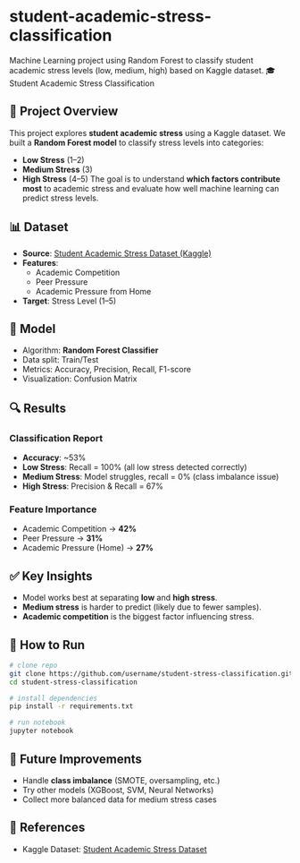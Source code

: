 # student-academic-stress-classification
Machine Learning project using Random Forest to classify student academic stress levels (low, medium, high) based on Kaggle dataset.
🎓 Student Academic Stress Classification
## 📌 Project Overview
This project explores **student academic stress** using a Kaggle dataset.
We built a **Random Forest model** to classify stress levels into categories:
* **Low Stress** (1–2)
* **Medium Stress** (3)
* **High Stress** (4–5)
The goal is to understand **which factors contribute most** to academic stress and evaluate how well machine learning can predict stress levels.

## 📊 Dataset
* **Source**: [Student Academic Stress Dataset (Kaggle)](https://www.kaggle.com/datasets/poushal02/student-academic-stress-real-world-dataset/data)
* **Features**:
  * Academic Competition
  * Peer Pressure
  * Academic Pressure from Home
* **Target**: Stress Level (1–5)

## 🧠 Model
* Algorithm: **Random Forest Classifier**
* Data split: Train/Test
* Metrics: Accuracy, Precision, Recall, F1-score
* Visualization: Confusion Matrix

## 🔍 Results
### Classification Report
* **Accuracy**: \~53%
* **Low Stress**: Recall = 100% (all low stress detected correctly)
* **Medium Stress**: Model struggles, recall = 0% (class imbalance issue)
* **High Stress**: Precision & Recall = 67%

### Feature Importance
* Academic Competition → **42%**
* Peer Pressure → **31%**
* Academic Pressure (Home) → **27%**

## ✅ Key Insights
* Model works best at separating **low** and **high stress**.
* **Medium stress** is harder to predict (likely due to fewer samples).
* **Academic competition** is the biggest factor influencing stress.

## 🚀 How to Run

```bash
# clone repo
git clone https://github.com/username/student-stress-classification.git
cd student-stress-classification

# install dependencies
pip install -r requirements.txt

# run notebook
jupyter notebook
```
## 📌 Future Improvements

* Handle **class imbalance** (SMOTE, oversampling, etc.)
* Try other models (XGBoost, SVM, Neural Networks)
* Collect more balanced data for medium stress cases

## 📎 References

* Kaggle Dataset: [Student Academic Stress Dataset](https://www.kaggle.com/datasets/poushal02/student-academic-stress-real-world-dataset/data)
